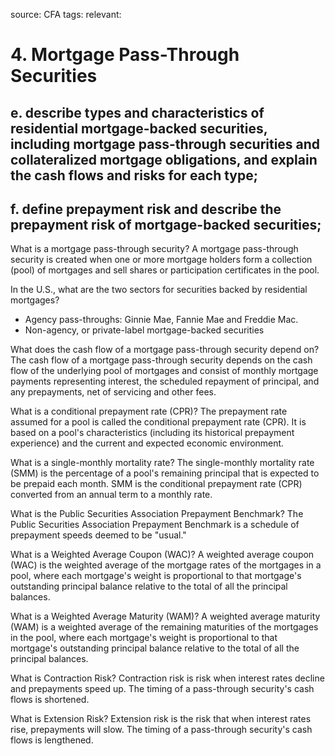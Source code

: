 source: CFA
tags: 
relevant: 

# 4. Mortgage Pass-Through Securities

## e. describe types and characteristics of residential mortgage-backed securities, including mortgage pass-through securities and collateralized mortgage obligations, and explain the cash flows and risks for each type;
## f. define prepayment risk and describe the prepayment risk of mortgage-backed securities;

What is a mortgage pass-through security?
A mortgage pass-through security is created when one or more mortgage holders form a collection (pool) of mortgages and sell shares or participation certificates in the pool.

In the U.S., what are the two sectors for securities backed by residential mortgages?
- Agency pass-throughs: Ginnie Mae, Fannie Mae and Freddie Mac.
- Non-agency, or private-label mortgage-backed securities

What does the cash flow of a mortgage pass-through security depend on?
The cash flow of a mortgage pass-through security depends on the cash flow of the underlying pool of mortgages and consist of monthly mortgage payments representing interest, the scheduled repayment of principal, and any prepayments, net of servicing and other fees.

What is a conditional prepayment rate (CPR)?
The prepayment rate assumed for a pool is called the conditional prepayment rate (CPR). It is based on a pool's characteristics (including its historical prepayment experience) and the current and expected economic environment.

What is a single-monthly mortality rate?
The single-monthly mortality rate (SMM) is the percentage of a pool's remaining principal that is expected to be prepaid each month. SMM is the conditional prepayment rate (CPR) converted from an annual term to a monthly rate.

What is the Public Securities Association Prepayment Benchmark?
The Public Securities Association Prepayment Benchmark is a schedule of prepayment speeds deemed to be "usual."

What is a Weighted Average Coupon (WAC)?
A weighted average coupon (WAC) is the weighted average of the mortgage rates of the mortgages in a pool, where each mortgage's weight is proportional to that mortgage's outstanding principal balance relative to the total of all the principal balances.

What is a Weighted Average Maturity (WAM)?
A weighted average maturity (WAM) is a weighted average of the remaining maturities of the mortgages in the pool, where each mortgage's weight is proportional to that mortgage's outstanding principal balance relative to the total of all the principal balances.

What is Contraction Risk?
Contraction risk is risk when interest rates decline and prepayments speed up. The timing of a pass-through security's cash flows is shortened.

What is Extension Risk?
Extension risk is the risk that when interest rates rise, prepayments will slow. The timing of a pass-through security's cash flows is lengthened.

